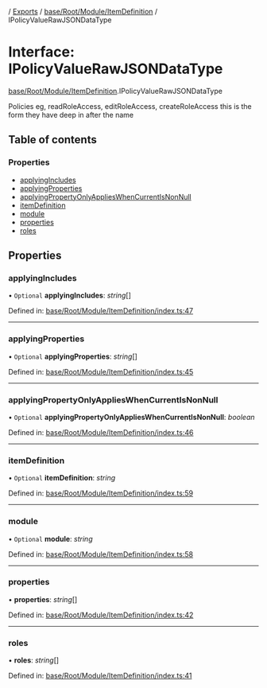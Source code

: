 [](../README.md) / [Exports](../modules.md) / [base/Root/Module/ItemDefinition](../modules/base_root_module_itemdefinition.md) / IPolicyValueRawJSONDataType

# Interface: IPolicyValueRawJSONDataType

[base/Root/Module/ItemDefinition](../modules/base_root_module_itemdefinition.md).IPolicyValueRawJSONDataType

Policies eg, readRoleAccess, editRoleAccess, createRoleAccess
this is the form they have deep in after the name

## Table of contents

### Properties

- [applyingIncludes](base_root_module_itemdefinition.ipolicyvaluerawjsondatatype.md#applyingincludes)
- [applyingProperties](base_root_module_itemdefinition.ipolicyvaluerawjsondatatype.md#applyingproperties)
- [applyingPropertyOnlyAppliesWhenCurrentIsNonNull](base_root_module_itemdefinition.ipolicyvaluerawjsondatatype.md#applyingpropertyonlyapplieswhencurrentisnonnull)
- [itemDefinition](base_root_module_itemdefinition.ipolicyvaluerawjsondatatype.md#itemdefinition)
- [module](base_root_module_itemdefinition.ipolicyvaluerawjsondatatype.md#module)
- [properties](base_root_module_itemdefinition.ipolicyvaluerawjsondatatype.md#properties)
- [roles](base_root_module_itemdefinition.ipolicyvaluerawjsondatatype.md#roles)

## Properties

### applyingIncludes

• `Optional` **applyingIncludes**: *string*[]

Defined in: [base/Root/Module/ItemDefinition/index.ts:47](https://github.com/onzag/itemize/blob/11a98dec/base/Root/Module/ItemDefinition/index.ts#L47)

___

### applyingProperties

• `Optional` **applyingProperties**: *string*[]

Defined in: [base/Root/Module/ItemDefinition/index.ts:45](https://github.com/onzag/itemize/blob/11a98dec/base/Root/Module/ItemDefinition/index.ts#L45)

___

### applyingPropertyOnlyAppliesWhenCurrentIsNonNull

• `Optional` **applyingPropertyOnlyAppliesWhenCurrentIsNonNull**: *boolean*

Defined in: [base/Root/Module/ItemDefinition/index.ts:46](https://github.com/onzag/itemize/blob/11a98dec/base/Root/Module/ItemDefinition/index.ts#L46)

___

### itemDefinition

• `Optional` **itemDefinition**: *string*

Defined in: [base/Root/Module/ItemDefinition/index.ts:59](https://github.com/onzag/itemize/blob/11a98dec/base/Root/Module/ItemDefinition/index.ts#L59)

___

### module

• `Optional` **module**: *string*

Defined in: [base/Root/Module/ItemDefinition/index.ts:58](https://github.com/onzag/itemize/blob/11a98dec/base/Root/Module/ItemDefinition/index.ts#L58)

___

### properties

• **properties**: *string*[]

Defined in: [base/Root/Module/ItemDefinition/index.ts:42](https://github.com/onzag/itemize/blob/11a98dec/base/Root/Module/ItemDefinition/index.ts#L42)

___

### roles

• **roles**: *string*[]

Defined in: [base/Root/Module/ItemDefinition/index.ts:41](https://github.com/onzag/itemize/blob/11a98dec/base/Root/Module/ItemDefinition/index.ts#L41)

